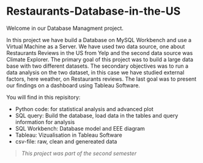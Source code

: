 # Restaurants-Database-in-the-US

Welcome in our Database Managment project.

In this project we have build a Database on MySQL Workbench and use a Virtual Machine as a Server. We have used two data source, one about Restaurants Reviews in the US from Yelp and the second data source was Climate Explorer. The primary goal of this project was to build a large data base with two different datasets. The secondary objectives was to run a data analysis on the two dataset, in this case we have studied external factors, here weather, on Restaurants reviews. The last goal was to present our findings on a dashboard using Tableau Software. 

You will find in this repisitory:
- Python code: for statistical analysis and advanced plot
- SQL query: Build the database, load data in the tables and query information for analysis
- SQL Workbench: Database model and EEE diagram
- Tableau: Vizualisation in Tableau Software
- csv-file: raw, clean and genereated data

> *This project was part of the second semester*
